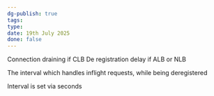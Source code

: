 ```yaml
---
dg-publish: true
tags: 
type: 
date: 19th July 2025
done: false
---
```


Connection draining if CLB
De registration delay if ALB or NLB

The interval which handles inflight requests, while being deregistered

Interval is set via seconds


